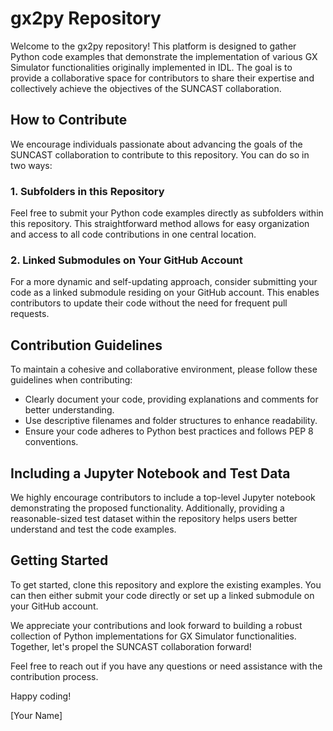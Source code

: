 # gx2py Repository

Welcome to the gx2py repository! This platform is designed to gather Python code examples that demonstrate the implementation of various GX Simulator functionalities originally implemented in IDL. The goal is to provide a collaborative space for contributors to share their expertise and collectively achieve the objectives of the SUNCAST collaboration.

## How to Contribute

We encourage individuals passionate about advancing the goals of the SUNCAST collaboration to contribute to this repository. You can do so in two ways:

### 1. Subfolders in this Repository

Feel free to submit your Python code examples directly as subfolders within this repository. This straightforward method allows for easy organization and access to all code contributions in one central location.

### 2. Linked Submodules on Your GitHub Account

For a more dynamic and self-updating approach, consider submitting your code as a linked submodule residing on your GitHub account. This enables contributors to update their code without the need for frequent pull requests.

## Contribution Guidelines

To maintain a cohesive and collaborative environment, please follow these guidelines when contributing:

- Clearly document your code, providing explanations and comments for better understanding.
- Use descriptive filenames and folder structures to enhance readability.
- Ensure your code adheres to Python best practices and follows PEP 8 conventions.

## Including a Jupyter Notebook and Test Data

We highly encourage contributors to include a top-level Jupyter notebook demonstrating the proposed functionality. Additionally, providing a reasonable-sized test dataset within the repository helps users better understand and test the code examples.

## Getting Started

To get started, clone this repository and explore the existing examples. You can then either submit your code directly or set up a linked submodule on your GitHub account.

We appreciate your contributions and look forward to building a robust collection of Python implementations for GX Simulator functionalities. Together, let's propel the SUNCAST collaboration forward!

Feel free to reach out if you have any questions or need assistance with the contribution process.

Happy coding!

[Your Name]


